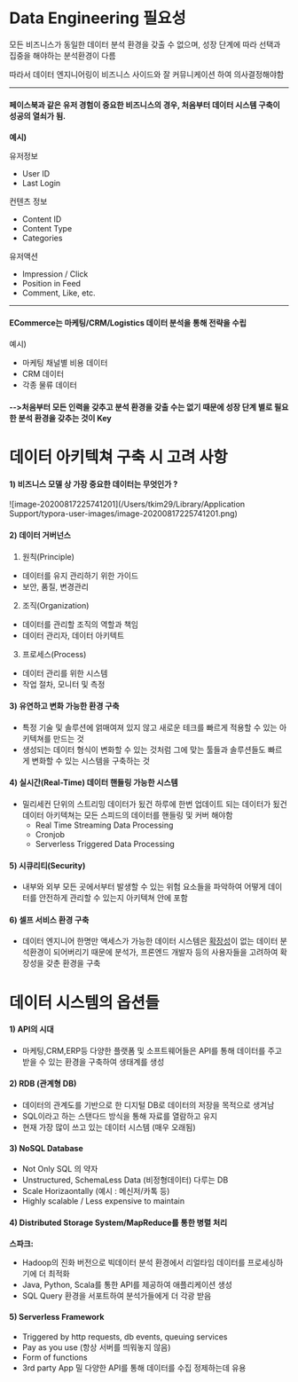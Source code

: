 # Data Engineering 필요성

모든 비즈니스가 동일한 데이터 분석 환경을 갖출 수 없으며, 성장 단계에 따라 선택과 집중을 해야하는 분석환경이 다름

따라서 데이터 엔지니어링이 비즈니스 사이드와 잘 커뮤니케이션 하여 의사결정해야함

---

#### 페이스북과 같은 유저 경험이 중요한 비즈니스의 경우, 처음부터 데이터 시스템 구축이 성공의 열쇠가 됨.

**예시)** 

유저정보

- User ID
- Last Login

컨텐츠 정보

- Content ID
- Content Type
- Categories

유저액션

- Impression / Click
- Position in Feed
- Comment, Like, etc.

---

####  ECommerce는 마케팅/CRM/Logistics 데이터 분석을 통해 전략을 수립

예시)

- 마케팅 채널별 비용 데이터
- CRM 데이터
- 각종 물류 데이터

#### -->처음부터 모든 인력을 갖추고 분석 환경을 갖출 수는 없기 때문에 성장 단계 별로 필요한 분석 환경을 갖추는 것이 Key

# 데이터 아키텍쳐 구축 시 고려 사항

#### 1) 비즈니스 모델 상 가장 중요한 데이터는 무엇인가 ? 

![image-20200817225741201](/Users/tkim29/Library/Application Support/typora-user-images/image-20200817225741201.png)

#### 2) 데이터 거버넌스

 1) 원칙(Principle)

- 데이터를 유지 관리하기 위한 가이드
- 보안, 품질, 변경관리

 2) 조직(Organization)

- 데이터를 관리할 조직의 역할과 책임
- 데이터 관리자, 데이터 아키텍트

 3) 프로세스(Process)

- 데이터 관리를 위한 시스템
- 작업 절차, 모니터 및 측정

#### 3) 유연하고 변화 가능한 환경 구축

- 특정 기술 및 솔루션에 얽매여져 있지 않고 새로운 테크를 빠르게 적용할 수 있는 아키텍쳐를 만드는 것
- 생성되는 데이터 형식이 변화할 수 있는 것처럼 그에 맞는 툴들과 솔루션들도 빠르게 변화할 수 있는 시스템을 구축하는 것

#### 4) 실시간(Real-Time) 데이터 핸들링 가능한 시스템

- 밀리세컨 단위의 스트리밍 데이터가 됬건 하루에 한번 업데이트 되는 데이터가 됬건 데이터 아키텍쳐는 모든 스피드의 데이터를 핸들링 및 커버 해야함
  - Real Time Streaming Data Processing
  - Cronjob
  - Serverless Triggered Data Processing

#### 5) 시큐리티(Security)

- 내부와 외부 모든 곳에서부터 발생할 수 있는 위험 요소들을 파악하여 어떻게 데이터를 안전하게 관리할 수 있는지 아키텍쳐 안에 포함

#### 6) 셀프 서비스 환경 구축

- 데이터 엔지니어 한명만 액세스가 가능한 데이터 시스템은 <u>확장성</u>이 없는 데이터 분석환경이 되어버리기 때문에 분석가, 프론엔드 개발자 등의 사용자들을 고려하여 확장성을 갖춘 환경을 구축

# 데이터 시스템의 옵션들

#### 1) API의 시대

- 마케팅,CRM,ERP등 다양한 플랫폼 및 소프트웨어들은 API를 통해 데이터를 주고 받을 수 있는 환경을 구축하여 생태계를 생성

#### 2) RDB (관계형 DB)

- 데이터의 관계도를 기반으로 한 디지털 DB로 데이터의 저장을 목적으로 생겨남
- SQL이라고 하는 스탠다드 방식을 통해 자료를 열람하고 유지
- 현재 가장 많이 쓰고 있는 데이터 시스템 (매우 오래됨)

#### 3) NoSQL Database

- Not Only SQL 의 약자
- Unstructured, SchemaLess Data (비정형데이터) 다루는 DB
- Scale Horizaontally (예시 : 메신저/카톡 등)
- Highly scalable / Less expensive to maintain

#### 4) Distributed Storage System/MapReduce를 통한 병렬 처리

**스파크:**

- Hadoop의 진화 버전으로 빅데이터 분석 환경에서 리얼타임 데이터를 프로세싱하기에 더 최적화
- Java, Python, Scala를 통한 API를 제공하여 애플리케이션 생성
- SQL Query 환경을 서포트하여 분석가들에게 더 각광 받음

#### 5) Serverless Framework

- Triggered by http requests, db events, queuing services
- Pay as you use (항상 서버를 띄워놓지 않음)
- Form of functions
- 3rd party App 밀 다양한 API를 통해 데이터를 수집 정제하는데 유용

